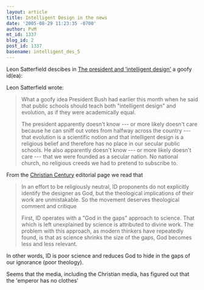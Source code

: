 ```yaml
---
layout: article
title: Intelligent Design in the news
date: '2005-08-29 11:23:35 -0700'
author: PvM
mt_id: 1337
blog_id: 2
post_id: 1337
basename: intelligent_des_5
---
```

Leon Satterfield descibes in [The president and 'intelligent design'](http://www.journalstar.com/articles/2005/08/29/letters/doc43125f87173b2366532956.txt) a goofy id(ea):

Leon Satterfield wrote:

> What a goofy idea President Bush had earlier this month when he said that public schools should teach both "intelligent design" and evolution, as if they were academically equal.
> 
> The president apparently doesn't know --- or more likely doesn't care because he can sniff out votes from halfway across the country --- that evolution is a scientific notion and that intelligent design is a religious belief and therefore has no place in our secular public schools. He also apparently doesn't know --- or more likely doesn't care --- that we were founded as a secular nation. No national church, no religious creeds we had to pretend to subscribe to.

From the [Christian Century](http://www.christiancentury.org/article.lasso?id=1200) editorial page we read that

> In an effort to be religiously neutral, ID proponents do not explicitly identify the designer as God, but the theological implications of their work are unmistakable. So the movement deserves theological comment and critique
> 
> First, ID operates with a "God in the gaps" approach to science. That which is left unexplained by science is attributed to divine work. The problem with this approach, as modern thinkers have repeatedly found, is that as science shrinks the size of the gaps, God becomes less and less relevant.

In other words, ID is poor science and reduces God to hide in the gaps of our ignorance (poor theology).

Seems that the media, including the Christian media, has figured out that the 'emperor has no clothes'
